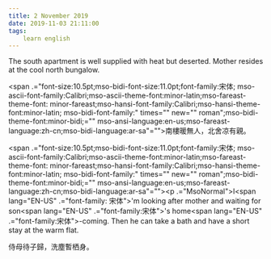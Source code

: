 ```yaml
---
title: 2 November 2019
date: 2019-11-03 21:11:00
tags:
    learn english
---
```

<p .="MsoNormal"><span lang="EN-US">The south apartment is well supplied with
heat but deserted. Mother resides at the cool north bungalow. </span></p>

<span .="font-size:10.5pt;mso-bidi-font-size:11.0pt;font-family:&#x5B8B;&#x4F53;;
mso-ascii-font-family:Calibri;mso-ascii-theme-font:minor-latin;mso-fareast-theme-font:
minor-fareast;mso-hansi-font-family:Calibri;mso-hansi-theme-font:minor-latin;
mso-bidi-font-family:" times="" new="" roman";mso-bidi-theme-font:minor-bidi;="" mso-ansi-language:en-us;mso-fareast-language:zh-cn;mso-bidi-language:ar-sa"="">&#x5357;&#x6A13;&#x6696;&#x7121;&#x4EBA;&#xFF0C;&#x5317;&#x820D;&#x51C9;&#x6709;&#x89AA;&#x3002;</span><div><span .="font-size:10.5pt;mso-bidi-font-size:11.0pt;font-family:&#x5B8B;&#x4F53;;
mso-ascii-font-family:Calibri;mso-ascii-theme-font:minor-latin;mso-fareast-theme-font:
minor-fareast;mso-hansi-font-family:Calibri;mso-hansi-theme-font:minor-latin;
mso-bidi-font-family:" times="" new="" roman";mso-bidi-theme-font:minor-bidi;="" mso-ansi-language:en-us;mso-fareast-language:zh-cn;mso-bidi-language:ar-sa"=""><p .="MsoNormal"><span lang="EN-US">I</span><span lang="EN-US" .="font-family:
&#x5B8B;&#x4F53;">&apos;</span><span lang="EN-US">m looking after mother and waiting for son</span><span lang="EN-US" .="font-family:&#x5B8B;&#x4F53;">&apos;</span><span lang="EN-US">s home</span><span lang="EN-US" .="font-family:&#x5B8B;&#x4F53;">-</span><span lang="EN-US">coming. Then he can
take a bath and have a short stay at the warm flat. </span></p>

<p .="MsoNormal"><span .="font-family:&#x5B8B;&#x4F53;;mso-ascii-font-family:Calibri;
mso-ascii-theme-font:minor-latin;mso-fareast-font-family:&#x5B8B;&#x4F53;;mso-fareast-theme-font:
minor-fareast;mso-hansi-font-family:Calibri;mso-hansi-theme-font:minor-latin">&#x4F8D;&#x6BCD;&#x5F85;&#x5B50;&#x6B78;&#xFF0C;&#x6D17;&#x5875;&#x66AB;&#x6816;&#x8EAB;&#x3002;</span></p></span></div>